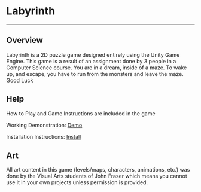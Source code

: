 # Labyrinth

---
## Overview

Labyrinth is a 2D puzzle game designed entirely using the Unity Game Engine. This game is a result of an assignment done by 3 people in a Computer Science course.
You are in a dream, inside of a maze. To wake up, and escape, you have to run from the monsters and leave the maze. Good Luck

## Help

How to Play and Game Instructions are included in the game

Working Demonstration: [Demo](https://drive.google.com/file/d/1SZhAFgx2cDUXMNm0Kh4uuKI6AgXv2Pvo/view?usp=share_link)

Installation Instructions: [Install](https://docs.google.com/document/d/13TzKdk8r8dvt71toxEJlTn2qJm4_afz-qYc2OtB1AtM/edit?usp=sharing)

## Art
All art content in this game (levels/maps, characters, animations, etc.) was done by the Visual Arts students of John Fraser which means you cannot use it in your own projects unless permission is provided.
